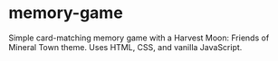 # memory-game
Simple card-matching memory game with a Harvest Moon: Friends of Mineral Town theme. Uses HTML, CSS, and vanilla JavaScript.
